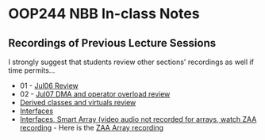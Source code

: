 # OOP244 NBB In-class Notes
## Recordings of Previous Lecture Sessions
I strongly suggest that students review other sections' recordings as well if time permits...

- 01 - [Jul06 Review](https://youtu.be/MojS7YNhwIg)
- 02 - [Jul07 DMA and operator overload review](https://youtu.be/KAqXagkMvdI)
- [Derived classes and virtuals review](https://youtu.be/Z0f_h7dCz7Y)
- [Interfaces](https://youtu.be/t4j8wVJA8Ac)
- [Interfaces, Smart Array (video audio not recorded for arrays, watch ZAA recording](https://youtu.be/0ceYscRjehU) - Here is the [ZAA Array recording](https://youtu.be/fX5tRjFuCxE?t=2190)
